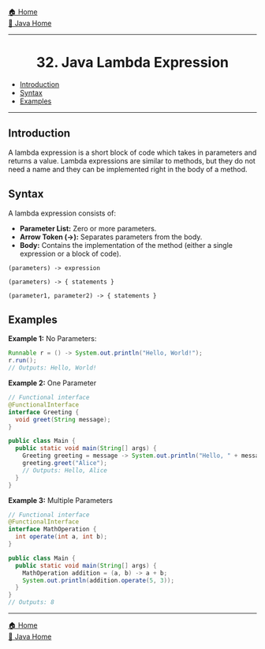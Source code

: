 [🏠 Home](../../../README.md) <br/>
[🍵 Java Home](../Java.md)

<hr/>

<h1 style="text-align: center">32. Java Lambda Expression</h1>

- [Introduction](#introduction)
- [Syntax](#syntax)
- [Examples](#examples)

<hr/>

## Introduction

A lambda expression is a short block of code which takes in parameters and returns a value. 
Lambda expressions are similar to methods, but they do not need a name and they can be implemented right in the body of a method.

## Syntax
A lambda expression consists of:

- **Parameter List:** Zero or more parameters.
- **Arrow Token (->):** Separates parameters from the body.
- **Body:** Contains the implementation of the method (either a single expression or a block of code).

```
(parameters) -> expression
```
```
(parameters) -> { statements }
```
```
(parameter1, parameter2) -> { statements }
```

## Examples

**Example 1:** No Parameters:
```java
Runnable r = () -> System.out.println("Hello, World!");
r.run(); 
// Outputs: Hello, World!
```

**Example 2:** One Parameter
```java
// Functional interface
@FunctionalInterface
interface Greeting {
  void greet(String message);
}

public class Main {
  public static void main(String[] args) {
    Greeting greeting = message -> System.out.println("Hello, " + message);
    greeting.greet("Alice"); 
    // Outputs: Hello, Alice
  }
}
```

**Example 3:** Multiple Parameters
```java
// Functional interface
@FunctionalInterface
interface MathOperation {
  int operate(int a, int b);
}

public class Main {
  public static void main(String[] args) {
    MathOperation addition = (a, b) -> a + b;
    System.out.println(addition.operate(5, 3)); 
  }
}
// Outputs: 8
```
<hr/>

[🏠 Home](../../../README.md) <br/>
[🍵 Java Home](../Java.md)
